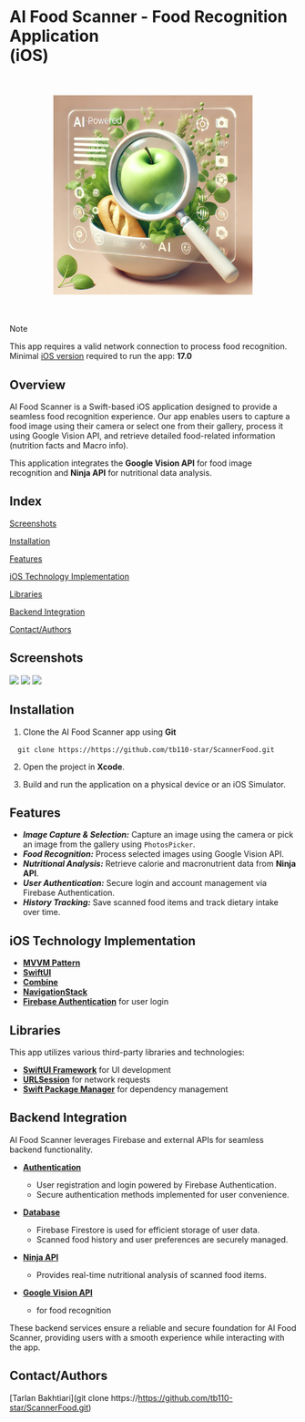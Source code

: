 # AI Food Scanner - Food Recognition Application <br>(iOS)

<br>
<br>

<div align="center">
  <a >
    <img src="/pasted-image.png" width="350">
  </a>
</div>

<br>
<br>

> [!Note]
> This app requires a valid network connection to process food recognition. <br>
> Minimal [iOS version](https://developer.apple.com/ios/) required to run the app: **17.0**


## Overview

AI Food Scanner is a Swift-based iOS application designed to provide a seamless food recognition experience. Our app enables users to capture a food image using their camera or select one from their gallery, process it using Google Vision API, and retrieve detailed food-related information (nutrition facts and Macro info).

This application integrates the **Google Vision API** for food image recognition and **Ninja API** for nutritional data analysis.

## Index

[Screenshots](#Screenshots)

[Installation](#Installation)

[Features](#Features)

[iOS Technology Implementation](#iOS-Technology-Implementation)

[Libraries](#Libraries)

[Backend Integration](#Backend-Integration)

[Contact/Authors](#Contact/Authors)


## Screenshots

<p float="left">
  <img src="/AI Food Scanner Images/homescreen.png" width="150" />
  <img src="/AI Food Scanner Images/scanning_screen.png" width="150" />
  <img src="/AI Food Scanner Images/results_screen.png" width="150" />
</p>


## Installation

1. Clone the AI Food Scanner app using **Git**

```git
  git clone https://https://github.com/tb110-star/ScannerFood.git
```
2. Open the project in **Xcode**.

3. Build and run the application on a physical device or an iOS Simulator.


## Features

- ***Image Capture & Selection:*** Capture an image using the camera or pick an image from the gallery using `PhotosPicker`.
- ***Food Recognition:*** Process selected images using Google Vision API.
- ***Nutritional Analysis:*** Retrieve calorie and macronutrient data from **Ninja API**.
- ***User Authentication:*** Secure login and account management via Firebase Authentication.
- ***History Tracking:*** Save scanned food items and track dietary intake over time.


## iOS Technology Implementation
- **[MVVM Pattern](https://www.geeksforgeeks.org/introduction-to-model-view-view-model-mvvm/)**
- **[SwiftUI](https://developer.apple.com/xcode/swiftui/)**
- **[Combine](https://developer.apple.com/documentation/combine/)**
- **[NavigationStack](https://developer.apple.com/documentation/swiftui/navigationstack/)**
- **[Firebase Authentication](https://firebase.google.com/docs/auth)** for user login


## Libraries
This app utilizes various third-party libraries and technologies:

- **[SwiftUI Framework](https://developer.apple.com/documentation/swiftui/)** for UI development
- **[URLSession](https://developer.apple.com/documentation/foundation/urlsession)** for network requests
- **[Swift Package Manager](https://developer.apple.com/documentation/swift_packages/)** for dependency management


## Backend Integration

AI Food Scanner leverages Firebase and external APIs for seamless backend functionality.

- **[Authentication](https://firebase.google.com/docs/auth)**
  - User registration and login powered by Firebase Authentication.
  - Secure authentication methods implemented for user convenience.

- **[Database](https://firebase.google.com/docs/firestore)**
  - Firebase Firestore is used for efficient storage of user data.
  - Scanned food history and user preferences are securely managed.

- **[Ninja API](https://api-ninjas.com/)**
  - Provides real-time nutritional analysis of scanned food items.

- **[Google Vision API](https://cloud.google.com/vision)**
  - for food recognition

These backend services ensure a reliable and secure foundation for AI Food Scanner, providing users with a smooth experience while interacting with the app.



## Contact/Authors

[Tarlan Bakhtiari](git clone https://https://github.com/tb110-star/ScannerFood.git)


